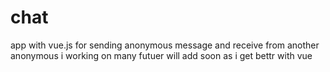 # chat

app with vue.js for sending  anonymous message and receive from another anonymous 
i working on many futuer will add soon as i get bettr with vue 